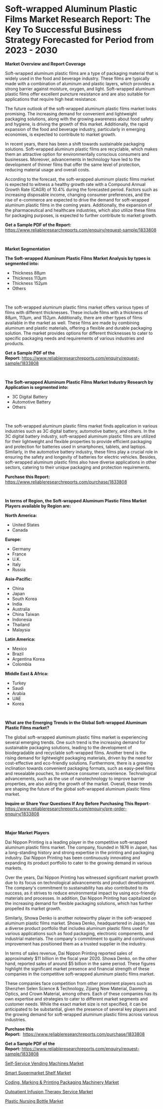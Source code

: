<p><h1>Soft-wrapped Aluminum Plastic Films Market Research Report: The Key To Successful Business Strategy Forecasted for Period from 2023 - 2030</h1></p><p><strong>Market Overview and Report Coverage</strong></p>
<p><p>Soft-wrapped aluminum plastic films are a type of packaging material that is widely used in the food and beverage industry. These films are typically made with a combination of aluminum and plastic layers, which provides a strong barrier against moisture, oxygen, and light. Soft-wrapped aluminum plastic films offer excellent puncture resistance and are also suitable for applications that require high heat resistance.</p><p>The future outlook of the soft-wrapped aluminum plastic films market looks promising. The increasing demand for convenient and lightweight packaging solutions, along with the growing awareness about food safety and hygiene, is driving the growth of this market. Additionally, the rapid expansion of the food and beverage industry, particularly in emerging economies, is expected to contribute to market growth.</p><p>In recent years, there has been a shift towards sustainable packaging solutions. Soft-wrapped aluminum plastic films are recyclable, which makes them an attractive option for environmentally conscious consumers and businesses. Moreover, advancements in technology have led to the development of thinner films that offer the same level of protection, reducing material usage and overall costs.</p><p>According to the forecast, the soft-wrapped aluminum plastic films market is expected to witness a healthy growth rate with a Compound Annual Growth Rate (CAGR) of 10.4% during the forecasted period. Factors such as increasing disposable income, changing consumer preferences, and the rise of e-commerce are expected to drive the demand for soft-wrapped aluminum plastic films in the coming years. Additionally, the expansion of the pharmaceutical and healthcare industries, which also utilize these films for packaging purposes, is expected to further contribute to market growth.</p></p>
<p><strong>Get a Sample PDF of the Report:</strong> <a href="https://www.reliableresearchreports.com/enquiry/request-sample/1833808">https://www.reliableresearchreports.com/enquiry/request-sample/1833808</a></p>
<p>&nbsp;</p>
<p><strong>Market Segmentation</strong></p>
<p><strong>The Soft-wrapped Aluminum Plastic Films Market Analysis by types is segmented into:</strong></p>
<p><ul><li>Thickness 88μm</li><li>Thickness 113μm</li><li>Thickness 152μm</li><li>Others</li></ul></p>
<p>&nbsp;</p>
<p><p>The soft-wrapped aluminum plastic films market offers various types of films with different thicknesses. These include films with a thickness of 88μm, 113μm, and 152μm. Additionally, there are other types of films available in the market as well. These films are made by combining aluminum and plastic materials, offering a flexible and durable packaging solution. The market provides options for different thicknesses to cater to specific packaging needs and requirements of various industries and products.</p></p>
<p><strong>Get a Sample PDF of the Report:</strong>&nbsp;<a href="https://www.reliableresearchreports.com/enquiry/request-sample/1833808">https://www.reliableresearchreports.com/enquiry/request-sample/1833808</a></p>
<p>&nbsp;</p>
<p><strong>The Soft-wrapped Aluminum Plastic Films Market Industry Research by Application is segmented into:</strong></p>
<p><ul><li>3C Digital Battery</li><li>Automotive Battery</li><li>Others</li></ul></p>
<p>&nbsp;</p>
<p><p>The soft-wrapped aluminum plastic films market finds application in various industries such as 3C digital battery, automotive battery, and others. In the 3C digital battery industry, soft-wrapped aluminum plastic films are utilized for their lightweight and flexible properties to provide efficient packaging and protection for batteries used in smartphones, tablets, and laptops. Similarly, in the automotive battery industry, these films play a crucial role in ensuring the safety and longevity of batteries for electric vehicles. Besides, soft-wrapped aluminum plastic films also have diverse applications in other sectors, catering to their unique packaging and protection requirements.</p></p>
<p><strong>Purchase this Report:</strong>&nbsp; <a href="https://www.reliableresearchreports.com/purchase/1833808">https://www.reliableresearchreports.com/purchase/1833808</a></p>
<p>&nbsp;</p>
<p><strong>In terms of Region, the Soft-wrapped Aluminum Plastic Films Market Players available by Region are:</strong></p>
<p>
    <p> <strong> North America: </strong>
        <ul>
            <li>United States</li>
            <li>Canada</li>
        </ul>
        </p> 
    <p> <strong> Europe: </strong>
        <ul>
            <li>Germany</li>
            <li>France</li>
            <li>U.K.</li>
            <li>Italy</li>
            <li>Russia</li>
        </ul>
        </p> 
    <p> <strong> Asia-Pacific: </strong>
        <ul>
            <li>China</li>
            <li>Japan</li>
            <li>South Korea</li>
            <li>India</li>
            <li>Australia</li>
            <li>China Taiwan</li>
            <li>Indonesia</li>
            <li>Thailand</li>
            <li>Malaysia</li>
        </ul>
        </p> 
    <p> <strong> Latin America: </strong>
        <ul>
            <li>Mexico</li>
            <li>Brazil</li>
            <li>Argentina Korea</li>
            <li>Colombia</li>
        </ul>
        </p> 
    <p> <strong> Middle East & Africa: </strong>
        <ul>
            <li>Turkey</li>
            <li>Saudi</li>
            <li>Arabia</li>
            <li>UAE</li>
            <li>Korea</li>
        </ul>
    </p>
    </p>
<p>&nbsp;</p>
<p><strong>What are the Emerging Trends in the Global Soft-wrapped Aluminum Plastic Films market?</strong></p>
<p><p>The global soft-wrapped aluminum plastic films market is experiencing several emerging trends. One such trend is the increasing demand for sustainable packaging solutions, leading to the development of biodegradable and recyclable soft-wrapped films. Another trend is the rising demand for lightweight packaging materials, driven by the need for cost-effective and eco-friendly solutions. Furthermore, there is a growing inclination towards convenient packaging formats, such as easy-peel films and resealable pouches, to enhance consumer convenience. Technological advancements, such as the use of nanotechnology to improve barrier properties, are also aiding the growth of the market. Overall, these trends are shaping the future of the global soft-wrapped aluminum plastic films market.</p></p>
<p><strong>Inquire or Share Your Questions If Any Before Purchasing This Report</strong>- <a href="https://www.reliableresearchreports.com/enquiry/pre-order-enquiry/1833808">https://www.reliableresearchreports.com/enquiry/pre-order-enquiry/1833808</a></p>
<p>&nbsp;</p>
<p><strong>Major Market Players</strong></p>
<p><p>Dai Nippon Printing is a leading player in the competitive soft-wrapped aluminum plastic films market. The company, founded in 1876 in Japan, has a long-standing history and strong expertise in the printing and packaging industry. Dai Nippon Printing has been continuously innovating and expanding its product portfolio to cater to the growing demand in various markets.</p><p>Over the years, Dai Nippon Printing has witnessed significant market growth due to its focus on technological advancements and product development. The company's commitment to sustainability has also contributed to its success, as it strives to reduce environmental impact by using eco-friendly materials and processes. In addition, Dai Nippon Printing has capitalized on the increasing demand for flexible packaging solutions, which has further propelled its market growth.</p><p>Similarly, Showa Denko is another noteworthy player in the soft-wrapped aluminum plastic films market. Showa Denko, headquartered in Japan, has a diverse product portfolio that includes aluminum plastic films used for various applications such as food packaging, electronic components, and industrial materials. The company's commitment to quality and continuous improvement has positioned them as a trusted supplier in the industry.</p><p>In terms of sales revenue, Dai Nippon Printing reported sales of approximately $11 billion in the fiscal year 2020. Showa Denko, on the other hand, reported sales of around $5 billion in the same period. These figures highlight the significant market presence and financial strength of these companies in the competitive soft-wrapped aluminum plastic films market.</p><p>These companies face competition from other prominent players such as Shenzhen Selen Science & Technology, Zijiang New Material, Daoming Optics, and Crown Material, among others. Each of these companies has its own expertise and strategies to cater to different market segments and customer needs. While the exact market size is not specified, it can be anticipated to be substantial, given the presence of several key players and the growing demand for soft-wrapped aluminum plastic films across various industries.</p></p>
<p><strong>Purchase this Report:</strong>&nbsp;&nbsp;<a href="https://www.reliableresearchreports.com/purchase/1833808">https://www.reliableresearchreports.com/purchase/1833808</a></p>
<p></p>
<p><strong>Get a Sample PDF of the Report:</strong>&nbsp;<a href="https://www.reliableresearchreports.com/enquiry/request-sample/1833808">https://www.reliableresearchreports.com/enquiry/request-sample/1833808</a></p>
<p><p><a href="https://github.com/rahu1502/Market-Research-Report-List-1/blob/main/self-service-vending-machines-market.md">Self-Service Vending Machines Market</a></p><p><a href="https://github.com/rahu1505/Market-Research-Report-List-1/blob/main/smart-supermarket-shelf-market.md">Smart Supermarket Shelf Market</a></p><p><a href="https://medium.com/@jarredmertz2772/coding-marking-printing-packaging-machinery-market-insight-market-trends-growth-forecasted-5bfce5d0b003">Coding, Marking & Printing Packaging Machinery Market</a></p><p><a href="https://www.linkedin.com/pulse/outpatient-infusion-therapy-service-market-share-amp-new-trends/">Outpatient Infusion Therapy Service Market</a></p><p><a href="https://www.linkedin.com/pulse/plastic-nursing-bottle-market-insights-players-forecast/">Plastic Nursing Bottle Market</a></p></p>